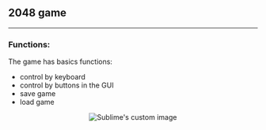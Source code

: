 ## 2048 game 
***
### Functions:

The game has basics functions:
- control by keyboard
- control by buttons in the GUI
- save game
- load game

<p align="center">
  <img src="https://i.imgur.com/r0haDXR.png" alt="Sublime's custom image"/>
</p>

